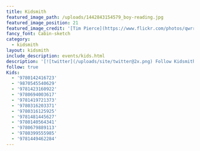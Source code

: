 ```yaml
---
title: Kidsmith
featured_image_path: /uploads/1442843154579_boy-reading.jpg
featured_image_position: 21
featured_image_credit: '[Tim Pierce](https://www.flickr.com/photos/qwrrty/)'
fancy_font: Cabin-sketch
category:
  - kidsmith
layout: kidsmith
include_description: events/kids.html
description: '[![twitter](/uploads/site/twitter@2x.png) Follow Kidsmith on Twitter](https://twitter.com/kidsmithbooks)'
follow: true
Kids:
  - '9780142416723'
  - '9870545540629'
  - '9781423160922'
  - '9780694003617'
  - '9781419721373'
  - '9780316203371'
  - '9780316125925'
  - '9781481445627'
  - '9780140564341'
  - '9780679889113'
  - '9780399555985'
  - '9781449462284'
---
```



